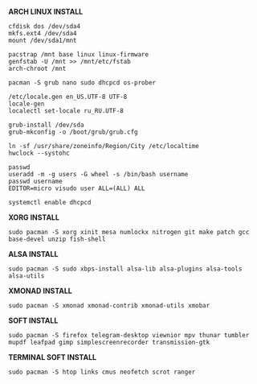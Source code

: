 **ARCH LINUX INSTALL**  
  
```
cfdisk dos /dev/sda4  
mkfs.ext4 /dev/sda4  
mount /dev/sda1/mnt  
  
pacstrap /mnt base linux linux-firmware  
genfstab -U /mnt >> /mnt/etc/fstab  
arch-chroot /mnt  
  
pacman -S grub nano sudo dhcpcd os-prober  

/etc/locale.gen en_US.UTF-8 UTF-8  
locale-gen  
localectl set-locale ru_RU.UTF-8  

grub-install /dev/sda  
grub-mkconfig -o /boot/grub/grub.cfg  
  
ln -sf /usr/share/zoneinfo/Region/City /etc/localtime  
hwclock --systohc  

passwd  
useradd -m -g users -G wheel -s /bin/bash username  
passwd username  
EDITOR=micro visudo user ALL=(ALL) ALL  
  
systemctl enable dhcpcd  
```  
  
**XORG INSTALL**  
```
sudo pacman -S xorg xinit mesa numlockx nitrogen git make patch gcc base-devel unzip fish-shell  
```  
  
**ALSA INSTALL**  
```
sudo pacman -S sudo xbps-install alsa-lib alsa-plugins alsa-tools alsa-utils   
```  
  
**XMONAD INSTALL**  
```
sudo pacman -S xmonad xmonad-contrib xmonad-utils xmobar  
```  
  
**SOFT INSTALL**  
```
sudo pacman -S firefox telegram-desktop viewnior mpv thunar tumbler mupdf leafpad gimp simplescreenrecorder transmission-gtk  
```  
  
**TERMINAL SOFT INSTALL**  
```
sudo pacman -S htop links cmus neofetch scrot ranger  
```  